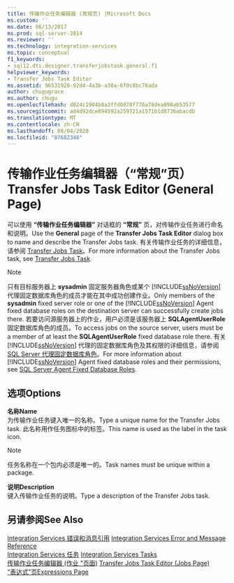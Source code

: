 ```yaml
---
title: 传输作业任务编辑器 (常规页) |Microsoft Docs
ms.custom: ''
ms.date: 06/13/2017
ms.prod: sql-server-2014
ms.reviewer: ''
ms.technology: integration-services
ms.topic: conceptual
f1_keywords:
- sql12.dts.designer.transferjobstask.general.f1
helpviewer_keywords:
- Transfer Jobs Task Editor
ms.assetid: 96531920-92d4-4a3b-a38a-6f0c8bc78ada
author: chugugrace
ms.author: chugu
ms.openlocfilehash: d824c1904b8a3ffd0078f778a78dea898ab53577
ms.sourcegitcommit: ad4d92dce894592a259721a1571b1d8736abacdb
ms.translationtype: MT
ms.contentlocale: zh-CN
ms.lasthandoff: 08/04/2020
ms.locfileid: "87682348"
---
```

# <a name="transfer-jobs-task-editor-general-page"></a><span data-ttu-id="b1ded-102">传输作业任务编辑器（“常规”页）</span><span class="sxs-lookup"><span data-stu-id="b1ded-102">Transfer Jobs Task Editor (General Page)</span></span>
  <span data-ttu-id="b1ded-103">可以使用 **“传输作业任务编辑器”** 对话框的 **“常规”** 页，对传输作业任务进行命名和说明。</span><span class="sxs-lookup"><span data-stu-id="b1ded-103">Use the **General** page of the **Transfer Jobs Task Editor** dialog box to name and describe the Transfer Jobs task.</span></span> <span data-ttu-id="b1ded-104">有关传输作业任务的详细信息，请参阅 [Transfer Jobs Task](control-flow/transfer-jobs-task.md)。</span><span class="sxs-lookup"><span data-stu-id="b1ded-104">For more information about the Transfer Jobs task, see [Transfer Jobs Task](control-flow/transfer-jobs-task.md).</span></span>  
  
> [!NOTE]  
>  <span data-ttu-id="b1ded-105">只有目标服务器上 **sysadmin** 固定服务器角色或某个 [!INCLUDE[ssNoVersion](../includes/ssnoversion-md.md)] 代理固定数据库角色的成员才能在其中成功创建作业。</span><span class="sxs-lookup"><span data-stu-id="b1ded-105">Only members of the **sysadmin** fixed server role or one of the [!INCLUDE[ssNoVersion](../includes/ssnoversion-md.md)] Agent fixed database roles on the destination server can successfully create jobs there.</span></span> <span data-ttu-id="b1ded-106">若要访问源服务器上的作业，用户必须是该服务器上 **SQLAgentUserRole** 固定数据库角色的成员。</span><span class="sxs-lookup"><span data-stu-id="b1ded-106">To access jobs on the source server, users must be a member of at least the **SQLAgentUserRole** fixed database role there.</span></span> <span data-ttu-id="b1ded-107">有关 [!INCLUDE[ssNoVersion](../includes/ssnoversion-md.md)] 代理的固定数据库角色及其权限的详细信息，请参阅 [SQL Server 代理固定数据库角色](../ssms/agent/sql-server-agent-fixed-database-roles.md)。</span><span class="sxs-lookup"><span data-stu-id="b1ded-107">For more information about [!INCLUDE[ssNoVersion](../includes/ssnoversion-md.md)] Agent fixed database roles and their permissions, see [SQL Server Agent Fixed Database Roles](../ssms/agent/sql-server-agent-fixed-database-roles.md).</span></span>  
  
## <a name="options"></a><span data-ttu-id="b1ded-108">选项</span><span class="sxs-lookup"><span data-stu-id="b1ded-108">Options</span></span>  
 <span data-ttu-id="b1ded-109">**名称**</span><span class="sxs-lookup"><span data-stu-id="b1ded-109">**Name**</span></span>  
 <span data-ttu-id="b1ded-110">为传输作业任务键入唯一的名称。</span><span class="sxs-lookup"><span data-stu-id="b1ded-110">Type a unique name for the Transfer Jobs task.</span></span> <span data-ttu-id="b1ded-111">此名称用作任务图标中的标签。</span><span class="sxs-lookup"><span data-stu-id="b1ded-111">This name is used as the label in the task icon.</span></span>  
  
> [!NOTE]  
>  <span data-ttu-id="b1ded-112">任务名称在一个包内必须是唯一的。</span><span class="sxs-lookup"><span data-stu-id="b1ded-112">Task names must be unique within a package.</span></span>  
  
 <span data-ttu-id="b1ded-113">**说明**</span><span class="sxs-lookup"><span data-stu-id="b1ded-113">**Description**</span></span>  
 <span data-ttu-id="b1ded-114">键入传输作业任务的说明。</span><span class="sxs-lookup"><span data-stu-id="b1ded-114">Type a description of the Transfer Jobs task.</span></span>  
  
## <a name="see-also"></a><span data-ttu-id="b1ded-115">另请参阅</span><span class="sxs-lookup"><span data-stu-id="b1ded-115">See Also</span></span>  
 <span data-ttu-id="b1ded-116">[Integration Services 错误和消息引用](../../2014/integration-services/integration-services-error-and-message-reference.md) </span><span class="sxs-lookup"><span data-stu-id="b1ded-116">[Integration Services Error and Message Reference](../../2014/integration-services/integration-services-error-and-message-reference.md) </span></span>  
 <span data-ttu-id="b1ded-117">[Integration Services 任务](control-flow/integration-services-tasks.md) </span><span class="sxs-lookup"><span data-stu-id="b1ded-117">[Integration Services Tasks](control-flow/integration-services-tasks.md) </span></span>  
 <span data-ttu-id="b1ded-118">[传输作业任务编辑器 &#40;作业 "页面&#41;](../../2014/integration-services/transfer-jobs-task-editor-jobs-page.md) </span><span class="sxs-lookup"><span data-stu-id="b1ded-118">[Transfer Jobs Task Editor &#40;Jobs Page&#41;](../../2014/integration-services/transfer-jobs-task-editor-jobs-page.md) </span></span>  
 [<span data-ttu-id="b1ded-119">“表达式”页</span><span class="sxs-lookup"><span data-stu-id="b1ded-119">Expressions Page</span></span>](expressions/expressions-page.md)  
  
  
